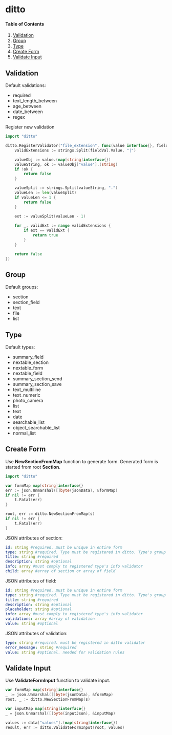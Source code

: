 # ditto

#### Table of Contents  
1. [Validation](#validation)
2. [Group](#group)
3. [Type](#type)
4. [Create Form](#create-form)
5. [Validate Input](#validate-input)

<a name="validation"/>

## Validation

Default validations:
- required
- text_length_between
- age_between
- date_between
- regex

Register new validation

```go
import "ditto"

ditto.RegisterValidator("file_extension", func(value interface{}, fieldVal ditto.FieldValidation) bool {
    validExtensions := strings.Split(fieldVal.Value, "|")

    valueObj := value.(map[string]interface{})
    valueString, ok := valueObj["value"].(string)
    if !ok {
        return false
    }

    valueSplit := strings.Split(valueString, ".")
    valueLen := len(valueSplit)
    if valueLen <= 1 {
        return false
    }
    
    ext := valueSplit(valueLen - 1)

    for _, validExt := range validExtensions {
        if ext == validExt {
            return true
        }
    }

    return false
})
```

<a name="group"/>

## Group

Default groups:
- section
- section_field
- text
- file
- list


<a name="type"/>

## Type

Default types:
- summary_field
- nextable_section
- nextable_form
- nextable_field
- summary_section_send
- summary_section_save
- text_multiline
- text_numeric
- photo_camera
- list
- text
- date
- searchable_list
- object_searchable_list
- normal_list

<a name="create-form"/>

## Create Form

Use **NewSectionFromMap** function to generate form. Generated form is started from root **Section**.

```go
import "ditto"

var formMap map[string]interface{}
err := json.Unmarshal([]byte(jsonData), &formMap)
if nil != err {
    t.Fatal(err)
}

root, err := ditto.NewSectionFromMap(s)
if nil != err {
    t.Fatal(err)
}
```

JSON attributes of section:
```yaml
id: string #required. must be unique in entire form
type: string #required. Type must be registered in ditto. Type's group must be section
title: string #required
description: string #optional
info: array #must comply to registered type's info validator
child: array #array of section or array of field
```

JSON attributes of field:
```yaml
id: string #required. must be unique in entire form
type: string #required. Type must be registered in ditto. Type's group must be field
title: string #required
description: string #optional
placeholder: string #optional
info: array #must comply to registered type's info validator
validations: array #array of validation
value: string #optional
```

JSON attributes of validation:
```yaml
type: string #required. must be registered in ditto validator
error_message: string #required
value: string #optional. needed for validation rules
```


<a name="validate-input"/>

## Validate Input

Use **ValidateFormInput** function to validate input.

```go
var formMap map[string]interface{}
_ := json.Unmarshal([]byte(jsonData), &formMap)
root, _ := ditto.NewSectionFromMap(s)

var inputMap map[string]interface{}
_ = json.Unmarshal([]byte(inputJson), &inputMap)

values := data["values"].(map[string]interface{})
result, err := ditto.ValidateFormInput(root, values)
```
